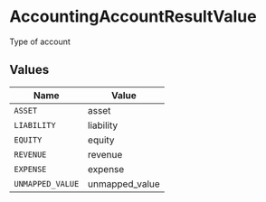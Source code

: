 # AccountingAccountResultValue

Type of account


## Values

| Name             | Value            |
| ---------------- | ---------------- |
| `ASSET`          | asset            |
| `LIABILITY`      | liability        |
| `EQUITY`         | equity           |
| `REVENUE`        | revenue          |
| `EXPENSE`        | expense          |
| `UNMAPPED_VALUE` | unmapped_value   |